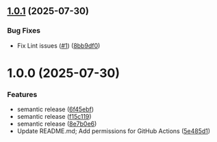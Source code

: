 ## [1.0.1](https://github.com/user-cube/visitedplaces/compare/v1.0.0...v1.0.1) (2025-07-30)


### Bug Fixes

* Fix Lint issues ([#1](https://github.com/user-cube/visitedplaces/issues/1)) ([8bb9df0](https://github.com/user-cube/visitedplaces/commit/8bb9df03ca9edee48b990d3ea0731a55bffbf980))

# 1.0.0 (2025-07-30)


### Features

* semantic release ([6f45ebf](https://github.com/user-cube/visitedplaces/commit/6f45ebf45f0884c29d45517b2c1b60147671b988))
* semantic release ([f15c119](https://github.com/user-cube/visitedplaces/commit/f15c11972132a58452388ec64102498baba4915f))
* semantic release ([8e7b0e6](https://github.com/user-cube/visitedplaces/commit/8e7b0e67d8e56431ed8dc0e1cb9d2783ae107341))
* Update README.md; Add permissions for GitHub Actions ([5e485d1](https://github.com/user-cube/visitedplaces/commit/5e485d1812cec6ceccfcfa056b3426fd70204473))
